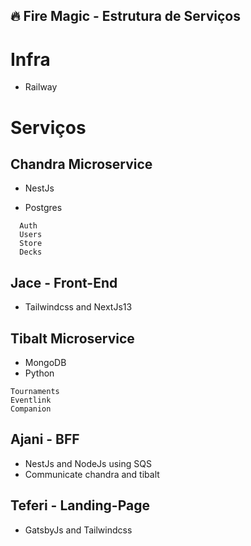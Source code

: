 ## :fire: Fire Magic - Estrutura de Serviços

# Infra
- Railway

# Serviços

## Chandra Microservice

- NestJs
* Postgres

```
  Auth
  Users
  Store
  Decks
```
## Jace - Front-End 

- Tailwindcss and NextJs13

## Tibalt Microservice
- MongoDB
- Python
```
Tournaments
Eventlink
Companion
```

## Ajani - BFF

 - NestJs and NodeJs using SQS
 - Communicate chandra and tibalt

## Teferi - Landing-Page
- GatsbyJs and Tailwindcss

